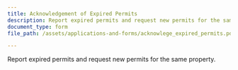 ```yaml
---
title: Acknowledgement of Expired Permits
description: Report expired permits and request new permits for the same property.
document_type: form
file_path: /assets/applications-and-forms/acknowlege_expired_permits.pdf

---
```

Report expired permits and request new permits for the same property.
